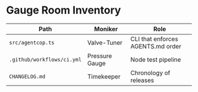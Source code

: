 # Gauge Room Inventory

| Path | Moniker | Role |
|------|---------|------|
| `src/agentcop.ts` | Valve-Tuner | CLI that enforces AGENTS.md order |
| `.github/workflows/ci.yml` | Pressure Gauge | Node test pipeline |
| `CHANGELOG.md` | Timekeeper | Chronology of releases |
